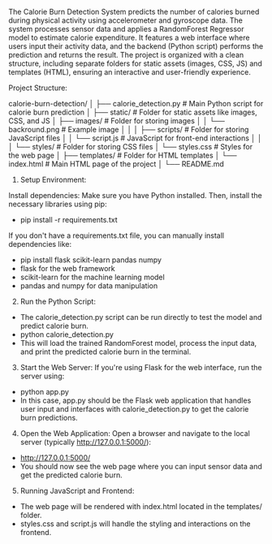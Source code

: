 The Calorie Burn Detection System predicts the number of calories burned during physical activity using accelerometer and gyroscope data. The system processes sensor data and applies a RandomForest Regressor model to estimate calorie expenditure. It features a web interface where users input their activity data, and the backend (Python script) performs the prediction and returns the result. The project is organized with a clean structure, including separate folders for static assets (images, CSS, JS) and templates (HTML), ensuring an interactive and user-friendly experience.

Project Structure:

calorie-burn-detection/
│
├── calorie_detection.py            # Main Python script for calorie burn prediction
│
├── static/                         # Folder for static assets like images, CSS, and JS
│   ├── images/                     # Folder for storing images 
│   │   └── backround.png           # Example image
│   │
│   ├── scripts/                    # Folder for storing JavaScript files
│   │   └── script.js               # JavaScript for front-end interactions
│   │
│   └── styles/                     # Folder for storing CSS files
│       └── styles.css              # Styles for the web page
│
├── templates/                      # Folder for HTML templates
│   └── index.html                  # Main HTML page of the project
│
└── README.md           

1. Setup Environment:
   
Install dependencies: Make sure you have Python installed. Then, install the necessary libraries using pip:
- pip install -r requirements.txt

If you don't have a requirements.txt file, you can manually install dependencies like:
- pip install flask scikit-learn pandas numpy
- flask for the web framework
- scikit-learn for the machine learning model
- pandas and numpy for data manipulation
  
2. Run the Python Script:
- The calorie_detection.py script can be run directly to test the model and predict calorie burn.
- python calorie_detection.py
- This will load the trained RandomForest model, process the input data, and print the predicted calorie burn in the terminal.

3. Start the Web Server:
If you're using Flask for the web interface, run the server using:
- python app.py
- In this case, app.py should be the Flask web application that handles user input and interfaces with calorie_detection.py to get the calorie burn predictions.

4. Open the Web Application:
Open a browser and navigate to the local server (typically http://127.0.0.1:5000/):
- http://127.0.0.1:5000/
- You should now see the web page where you can input sensor data and get the predicted calorie burn.

5. Running JavaScript and Frontend:
- The web page will be rendered with index.html located in the templates/ folder.
- styles.css and script.js will handle the styling and interactions on the frontend.



